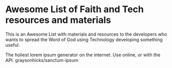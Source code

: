 # Awesome List of Faith and Tech resources and materials
This is an Awesome List with materials and resources to the developers who wants to spread the Word of God using Technology developing something useful.

The holiest lorem ipsum generator on the internet. Use online, or with the API. graysonhicks/sanctum-ipsum

